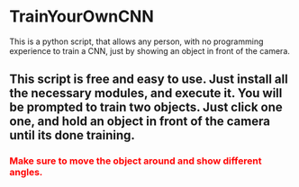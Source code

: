 <h1>TrainYourOwnCNN</h1>
This is a python script, that allows any person, with no programming experience to train a CNN, just by showing an object in front of the camera.

<h2>This script is free and easy to use. Just install all the necessary modules, and execute it. You will be prompted to train two objects. Just click one one, and hold an object in front of the camera until its done training. </h2>
<h3 style="color : red">Make sure to move the object around and show different angles.</h3>
